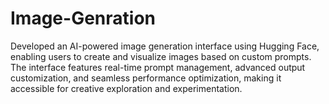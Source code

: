 # Image-Genration
  Developed an AI-powered image generation interface using Hugging Face, enabling users to create and visualize images based on custom prompts. The interface features real-time prompt management, advanced output customization, and seamless performance optimization, making it accessible for creative exploration and experimentation.
